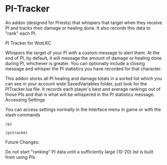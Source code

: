 # PI-Tracker
An addon (designed for Priests) that whispers that target when they receive PI and tracks their damage or healing done. It also records this data to "rank" each PI.

PI Tracker for WotLKC

Whispers the target of your PI with a custom message to alert them. At the end of PI, by default, it will message the amount of damage or healing done during PI, whichever is greater. You can optionally include a closing message and whisper the PI statistics you have recorded for that character.

This addon stores all PI healing and damage totals in a sorted list which you can see in your account wide SavedVariables folder, just look for the PITracker.lua file. It records each player's best and average rankings out of those PIs and that is what will be whispered in the PI statistics message.
Accessing Settings

You can access settings normally in the Interface menu in game or with the slash commands

    /pi

    /pitracker

Future Changes:

Do not start "ranking" PI data until a sufficiently large (10-20) list is built from using PIs.
